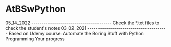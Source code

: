 # AtBSwPython
05_14_2022 ---------------------------------------
Check the *.txt files to check the student's notes
03_02_2021 ---------------------------------------
Based on Udemy course: Automate the Boring Stuff with Python Programming
Your progress
